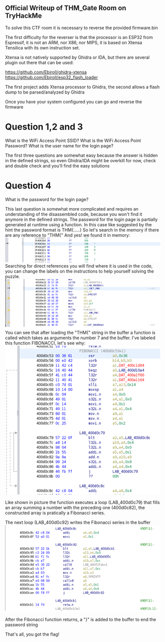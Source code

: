 ## Official Writeup of THM_Gate Room on TryHackMe
To solve this CTF room it is necessary to reverse the provided firmware.bin

The first difficulty for the reverser is that the processor is an ESP32 from Espressif, it is not an ARM, nor X86, nor MIPS, 
it is based on Xtensa Tensilica with its own instruction set.

Xtensa is not natively supported by Ghidra or IDA, but there are several plugin out there that can be used:

https://github.com/Ebiroll/ghidra-xtensa
https://github.com/Ebiroll/esp32_flash_loader

The first project adds Xtensa processor to Ghidra, the second allows a flash dump to be parsed/analyzed by Ghidra

Once you have your system configured you can go and reverse the firmware

# Question 1,2 and 3
What is the WiFi Access Point SSID?
What is the WiFi Access Point Password?
What is the user name for the login page?

The first three questions are somewhat easy because the answer is hidden in the defined strings,
so even Ghidra/IDA might be overkill for now, check and double check and you'll find the easy solutions

# Question 4
What is the password for the login page?

This last question is somewhat more complicated and requires an understanding of the disassembled code, because
you won't find it anymore in the defined strings.
The password for the login page is partially generated at runtime using a function.
In this case like suggested by the hint the password format is THM{.....}
So let's search in the memory if there are any reference to "THM{"
And yes! we found it in memory:
![pic1](pic1.png)
Searching for direct references you will find where it is used in the code, you can change the labels on the instructions to help yourself solving the puzzle.
![pic2](pic2.png)
You can see that after loading the "THM{" string in the buffer a function is called which takes as arguments the number 7 and the buffer.
I've labeled this function FIBONACCI, let's see why:
![pic3](pic3.png)

Like shown in picture the function executes a loop (LAB_400d0c79) that fills an array summing a number with the preceding one (400d0c82),
the constructed array is pratically a Fibonacci series.

The next loop (LAB_400d0c92) writes the Fibonacci series in the buffer
![pic4](pic4.png)

After the Fibonacci function returns, a "}" is added to the buffer to end the password string

That's all, you got the flag!


